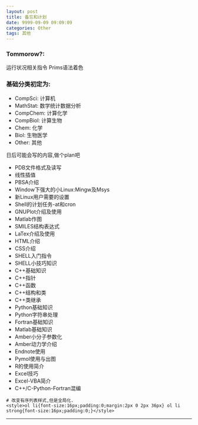 ```yaml
---
layout: post
title: 备忘和计划
date: 9999-09-09 09:09:09
categories: Other 
tags: 其他
---
```


### Tommorow?:
运行状况相关指令
Prims语法着色

### 基础分类初定为:

- CompSci: 计算机
- MathStat: 数学统计数据分析
- CompChem: 计算化学
- CompBiol: 计算生物
- Chem: 化学
- Biol: 生物医学
- Other: 其他

日后可能会写的内容,做个plan吧

- PDB文件格式及读写
- 线性插值
- PBSA介绍
- Window下强大的小Linux:Mingw及Msys
- 新Linux用户需要的设置
- Shell的计划任务-at和cron
- GNUPlot介绍及使用
- Matlab作图
- SMILES结构表达式
- LaTex介绍及使用
- HTML介绍
- CSS介绍
- SHELL入门指令
- SHELL小技巧知识
- C++基础知识
- C++指针
- C++函数
- C++结构和类
- C++类继承
- Python基础知识
- Python字符串处理
- Fortran基础知识
- Matlab基础知识
- Amber小分子参数化
- Amber动力学介绍
- Endnote使用
- Pymol使用与出图
- R的使用简介
- Excel技巧
- Excel-VBA简介
- C++/C-Python-Fortran混编

~~~ 
# 改变有序列表样式,但是全局化.
<style>ol li{font-size:16px;padding:0;margin:2px 0 2px 36px} ol li strong{font-size:16px;padding:0;}</style>

~~~

---
